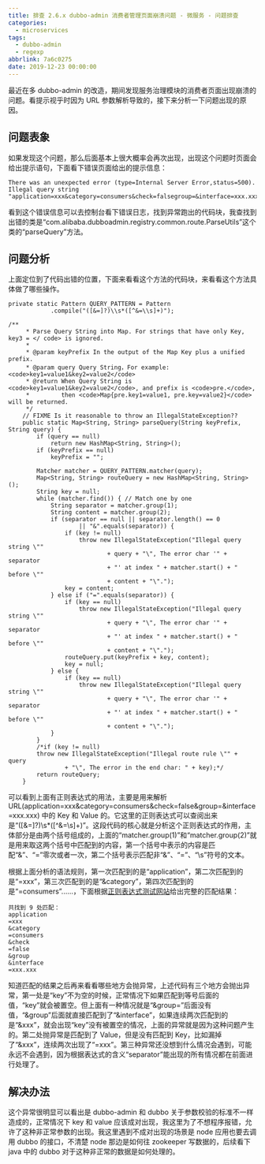 ```yaml
---
title: 排查 2.6.x dubbo-admin 消费者管理页面崩溃问题 - 微服务 - 问题排查
categories:
  - microservices
tags:
  - dubbo-admin
  - regexp
abbrlink: 7a6c0275
date: 2019-12-23 00:00:00
---
```


最近在多 dubbo-admin 的改造，期间发现服务治理模块的消费者页面出现崩溃的问题。看提示视乎时因为 URL 参数解析导致的，接下来分析一下问题出现的原因。

<!--more-->

## 问题表象

如果发现这个问题，那么后面基本上很大概率会再次出现，出现这个问题时页面会给出提示语句，下面看下错误页面给出的提示信息：

```
There was an unexpected error (type=Internal Server Error,status=500).
Illegal query string "application=xxx&category=consumers&check=falsegroup=&interface=xxx.xxx..."
```

看到这个错误信息可以去控制台看下错误日志，找到异常跑出的代码块，我查找到出错的类是“com.alibaba.dubboadmin.registry.common.route.ParseUtils”这个类的“parseQuery”方法。

## 问题分析

上面定位到了代码出错的位置，下面来看看这个方法的代码块，来看看这个方法具体做了哪些操作。

```
private static Pattern QUERY_PATTERN = Pattern
            .compile("([&=]?)\\s*([^&=\\s]+)");
```

```
/**
     * Parse Query String into Map. For strings that have only Key, key3 = </ code> is ignored.
     *
     * @param keyPrefix In the output of the Map Key plus a unified prefix.
     * @param query Query String，For example: <code>key1=value1&key2=value2</code>
     * @return When Query String is <code>key1=value1&key2=value2</code>, and prefix is <code>pre.</code>,
     *         then <code>Map{pre.key1=value1, pre.key=value2}</code> will be returned.
     */
    // FIXME Is it reasonable to throw an IllegalStateException??
    public static Map<String, String> parseQuery(String keyPrefix, String query) {
        if (query == null)
            return new HashMap<String, String>();
        if (keyPrefix == null)
            keyPrefix = "";

        Matcher matcher = QUERY_PATTERN.matcher(query);
        Map<String, String> routeQuery = new HashMap<String, String>();
        String key = null;
        while (matcher.find()) { // Match one by one
            String separator = matcher.group(1);
            String content = matcher.group(2);
            if (separator == null || separator.length() == 0
                    || "&".equals(separator)) {
                if (key != null)
                    throw new IllegalStateException("Illegal query string \""
                            + query + "\", The error char '" + separator
                            + "' at index " + matcher.start() + " before \""
                            + content + "\".");
                key = content;
            } else if ("=".equals(separator)) {
                if (key == null)
                    throw new IllegalStateException("Illegal query string \""
                            + query + "\", The error char '" + separator
                            + "' at index " + matcher.start() + " before \""
                            + content + "\".");
                routeQuery.put(keyPrefix + key, content);
                key = null;
            } else {
                if (key == null)
                    throw new IllegalStateException("Illegal query string \""
                            + query + "\", The error char '" + separator
                            + "' at index " + matcher.start() + " before \""
                            + content + "\".");
            }
        }
        /*if (key != null)
        throw new IllegalStateException("Illegal route rule \"" + query
                + "\", The error in the end char: " + key);*/
        return routeQuery;
    }
```

可以看到上面有正则表达式的用法，主要是用来解析 URL(application=xxx&category=consumers&check=false&group=&interface=xxx.xxx) 中的 Key 和 Value 的。它这里的正则表达式可以查阅出来是“([&=]?)\s*([^&=\s]+)”。这段代码的核心就是分析这个正则表达式的作用，主体部分是由两个括号组成的，上面的“matcher.group(1)”和“matcher.group(2)”就是用来取这两个括号中匹配到的内容，第一个括号中表示的内容是匹配“&”、“=”零次或者一次，第二个括号表示匹配非“&”、“=”、“\s”符号的文本。

根据上面分析的语法规则，第一次匹配到的是“application”，第二次匹配到的是“=xxx”，第三次匹配到的是“&category”，第四次匹配到的是“=consumers”......，下面根据[正则表达式测试网站](https://c.runoob.com/front-end/854)给出完整的匹配结果：

```
共找到 9 处匹配：
application
=xxx
&category
=consumers
&check
=false
&group
&interface
=xxx.xxx
```

知道匹配的结果之后再来看看哪些地方会抛异常，上述代码有三个地方会抛出异常，第一处是“key”不为空的时候，正常情况下如果匹配到等号后面的值，“key”就会被置空。但上面有一种情况就是“&group=”后面没有值，“&group”后面就直接匹配到了“&interface”，如果连续两次匹配到的是“&xxx”，就会出现“key”没有被置空的情况，上面的异常就是因为这种问题产生的。第二处抛异常是匹配到了 Value，但是没有匹配到 Key，比如漏掉了“&xxx”，连续两次出现了“=xxx”。第三种异常还没想到什么情况会遇到，可能永远不会遇到，因为根据表达式的含义“separator”能出现的所有情况都在前面进行处理了。

## 解决办法

这个异常很明显可以看出是 dubbo-admin 和 dubbo 关于参数校验的标准不一样造成的，正常情况下 key 和 value 应该成对出现，我这里为了不想程序报错，允许了这种非正常参数的出现。我这里遇到不成对出现的场景是 node 应用也要去调用 dubbo 的接口，不清楚 node 那边是如何往 zookeeper 写数据的，后续看下 java 中的 dubbo 对于这种非正常的数据是如何处理的。